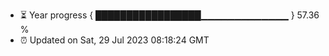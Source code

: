 - ⏳ Year progress { █████████████████▁▁▁▁▁▁▁▁▁▁▁▁▁ } 57.36 %
- ⏰ Updated on Sat, 29 Jul 2023 08:18:24 GMT

